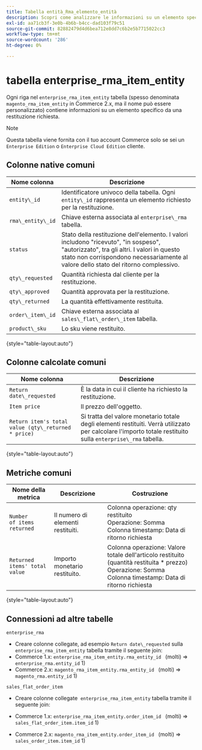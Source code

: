 ```yaml
---
title: Tabella entità_Rma_elemento_entità
description: Scopri come analizzare le informazioni su un elemento specifico da una restituzione richiesta.
exl-id: aa71cb3f-3e0b-4b6b-b4cc-dad103f79c51
source-git-commit: 82882479d4d6bea712e8dd7c6b2e5b7715022cc3
workflow-type: tm+mt
source-wordcount: '286'
ht-degree: 0%

---
```


# tabella enterprise_rma_item_entity

Ogni riga nel `enterprise_rma_item_entity` tabella (spesso denominata `magento_rma_item_entity` in Commerce 2.x, ma il nome può essere personalizzato) contiene informazioni su un elemento specifico da una restituzione richiesta.

>[!NOTE]
>
>Questa tabella viene fornita con il tuo account Commerce solo se sei un `Enterprise Edition` o `Enterprise Cloud Edition` cliente.

## Colonne native comuni

| **Nome colonna** | **Descrizione** |
|---|---|
| `entity\_id` | Identificatore univoco della tabella. Ogni `entity\_id` rappresenta un elemento richiesto per la restituzione. |
| `rma\_entity\_id` | Chiave esterna associata al `enterprise\_rma` tabella. |
| `status` | Stato della restituzione dell&#39;elemento. I valori includono &quot;ricevuto&quot;, &quot;in sospeso&quot;, &quot;autorizzato&quot;, tra gli altri. I valori in questo stato non corrispondono necessariamente al valore dello stato del ritorno complessivo. |
| `qty\_requested` | Quantità richiesta dal cliente per la restituzione. |
| `qty\_approved` | Quantità approvata per la restituzione. |
| `qty\_returned` | La quantità effettivamente restituita. |
| `order\_item\_id` | Chiave esterna associata al `sales\_flat\_order\_item` tabella. |
| `product\_sku` | Lo sku viene restituito. |

{style=&quot;table-layout:auto&quot;}

## Colonne calcolate comuni

| **Nome colonna** | **Descrizione** |
|---|---|
| `Return date\_requested` | È la data in cui il cliente ha richiesto la restituzione. |
| `Item price` | Il prezzo dell&#39;oggetto. |
| `Return item's total value (qty\_returned * price)` | Si tratta del valore monetario totale degli elementi restituiti. Verrà utilizzato per calcolare l&#39;importo totale restituito sulla `enterprise\_rma` tabella. |

{style=&quot;table-layout:auto&quot;}

## Metriche comuni

| **Nome della metrica** | **Descrizione** | **Costruzione** |
|---|---|---|
| `Number of items returned` | Il numero di elementi restituiti. | Colonna operazione: qty restituito<br>Operazione: Somma<br>Colonna timestamp: Data di ritorno richiesta |
| `Returned items' total value` | Importo monetario restituito. | Colonna operazione: Valore totale dell&#39;articolo restituito (quantità restituita * prezzo)<br>Operazione: Somma<br>Colonna timestamp: Data di ritorno richiesta |

{style=&quot;table-layout:auto&quot;}

## Connessioni ad altre tabelle

`enterprise_rma`

* Creare colonne collegate, ad esempio `Return date\_requested` sulla `enterprise_rma_item_entity` tabella tramite il seguente join:
* Commerce 1.x: `enterprise_rma_item_entity.rma_entity_id ` (molti) => `enterprise_rma.entity_id` 1)
* Commerce 2.x: `magento_rma_item_entity.rma_entity_id ` (molti) => `magento_rma.entity_id` 1)

`sales_flat_order_item`

* Creare colonne collegate  `enterprise_rma_item_entity` tabella tramite il seguente join:

* Commerce 1.x: `enterprise_rma_item_entity.order_item_id ` (molti) => `sales_flat_order_item.item_id` 1)
* Commerce 2.x: `magento_rma_item_entity.order_item_id ` (molti) => `sales_order_item.item_id` 1)
